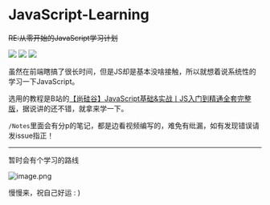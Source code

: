 # JavaScript-Learning

~~RE:从零开始的JavaScript学习计划~~

<img src="https://img.shields.io/github/last-commit/kirakiseki/JavaScript-Learning?style=flat-square"/> <img src="https://img.shields.io/github/license/kirakiseki/JavaScript-Learning?style=flat-square"/>  <img src="https://img.shields.io/badge/Written_by-Ishirai-FFAE00.svg?style=flat-square"/>

虽然在前端瞎搞了很长时间，但是JS却是基本没啥接触，所以就想着说系统性的学习一下JavaScript。

选用的教程是B站的[【尚硅谷】JavaScript基础&实战丨JS入门到精通全套完整版](https://www.bilibili.com/video/BV1YW411T7GX)，据说讲的还不错，就拿来学一下。

`/Notes`里面会有分p的笔记，都是边看视频编写的，难免有纰漏，如有发现错误请发issue指正！



----

暂时会有个学习的路线

![image.png](https://i.loli.net/2021/09/27/y7X34NOTGQngVZr.png)

慢慢来，祝自己好运 : )

